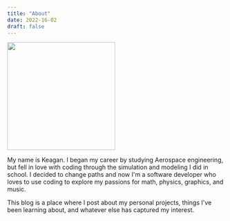 ```yaml
---
title: "About"
date: 2022-16-02
draft: false
---
```


<img align="center" width=250 src="/images/KeaganHeadshot_1-10-2019.png">

My name is Keagan. I began my career by studying Aerospace engineering, but fell in love with coding through the simulation and modeling I did in school. I decided to change paths and now I'm a software developer who loves to use coding to explore my passions for math, physics, graphics, and music.

This blog is a place where I post about my personal projects, things I've been learning about, and whatever else has captured my interest.
